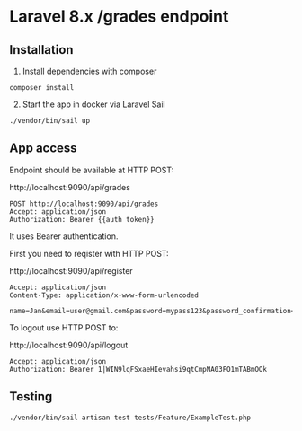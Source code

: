 # Laravel 8.x /grades endpoint

## Installation

1. Install dependencies with composer

`composer install`

2. Start the app in docker via Laravel Sail

`./vendor/bin/sail up`

## App access
Endpoint should be available at HTTP POST:

http://localhost:9090/api/grades

```
POST http://localhost:9090/api/grades
Accept: application/json
Authorization: Bearer {{auth token}}
```

It uses Bearer authentication.

First you need to reqister with HTTP POST:

http://localhost:9090/api/register

```OST http://localhost:9090/api/register
Accept: application/json
Content-Type: application/x-www-form-urlencoded

name=Jan&email=user@gmail.com&password=mypass123&password_confirmation=mypass123
```

To logout use HTTP POST to:

http://localhost:9090/api/logout

```POST http://localhost:9090/api/logout
Accept: application/json
Authorization: Bearer 1|WIN9lqFSxaeHIevahsi9qtCmpNA03FO1mTABmOOk
```


## Testing
`./vendor/bin/sail artisan test tests/Feature/ExampleTest.php `
